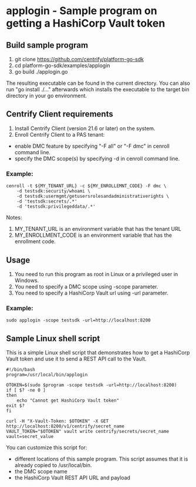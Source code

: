 # applogin - Sample program on getting a HashiCorp Vault token

## Build sample program

1. git clone https://github.com/centrify/platform-go-sdk
2. cd platform-go-sdk/examples/applogin
3. go build ./applogin.go

The resulting executable can be found in the current directory.  You can also run "go install ./..." afterwards which installs the executable to the target bin directory in your go environment. 
## Centrify Client requirements

1. Install Centrify Client (version 21.6 or later) on the system.
2. Enroll Centrify Client to a PAS tenant:
  - enable DMC feature by specifying "-F all" or "-F dmc" in cenroll command line.
  - specify the DMC scope(s) by specifying -d in cenroll command line.
  
### Example:
```
cenroll -t ${MY_TENANT_URL} -c ${MY_ENROLLEMNT_CODE} -F dmc \ 
    -d testsdk:security/whoami \ 
    -d testsdk:usermgmt/getusersrolesandadministrativerights \
    -d 'testsdk:secrets/.*' 
    -d 'testsdk:privilegeddata/.*' 
```
Notes:

1. MY_TENANT_URL is an environment variable that has the tenant URL
2. MY_ENROLLMENT_CODE is an environment variable that has the enrollment code.

## Usage

1. You need to run this program as root in Linux or a privileged user in Windows.
2. You need to specify a DMC scope using -scope parameter.
3. You need to specify a HashiCorp Vault url using -url parameter.

### Example:

```
sudo applogin -scope testsdk -url=http://localhost:8200
```

## Sample Linux shell script

This is a simple Linux shell script that demonstrates how to get a HashiCorp Vault token and use it to send a REST API call to the Vault.

    #!/bin/bash
    program=/usr/local/bin/applogin

    OTOKEN=$(sudo $program -scope testsdk -url=http://localhost:8200)
    if [ $? -ne 0 ]
    then
        echo "Cannot get HashiCorp Vault token"
    exit $?
    fi

    curl -H "X-Vault-Token: $OTOKEN" -X GET http://localhost:8200/v1/centrify/secret_name
    VAULT_TOKEN="$OTOKEN" vault write centrify/secrets/secret_name vault=secret_value


You can customize this script for:
- different locations of this sample program.  This script assumes that it is already copied to /usr/local/bin.
- the DMC scope name
- the HashiCorp Vault REST API URL and payload
